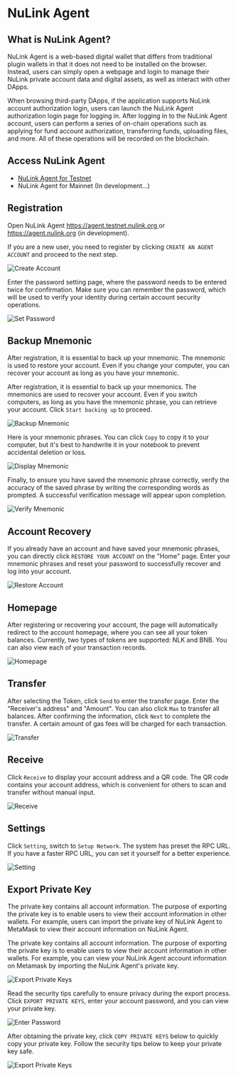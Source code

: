 # NuLink Agent

## What is NuLink Agent?
NuLink Agent is a web-based digital wallet that differs from traditional plugin wallets in that it does not need to be installed on the browser. 
Instead, users can simply open a webpage and login to manage their NuLink private account data and digital assets, as well as interact with other DApps.

When browsing third-party DApps, if the application supports NuLink account authorization login, users can launch the NuLink Agent authorization login page for logging in. After logging in to the NuLink Agent account, users can perform a series of on-chain operations such as applying for fund account authorization, transferring funds, uploading files, and more. All of these operations will be recorded on the blockchain.

## Access NuLink Agent

* [NuLink Agent for Testnet](https://agent.testnet.nulink.org)
* NuLink Agent for Mainnet (In development...)

## Registration

Open NuLink Agent [https://agent.testnet.nulink.org ](https://agent.testnet.nulink.org) or https://agent.nulink.org (in development). 

If you are a new user, you need to register by clicking `CREATE AN AGENT ACCOUNT` and proceed to the next step.

![Create Account](../../miscellaneous/img/agent/create.png)

Enter the password setting page, where the password needs to be entered twice for confirmation.
Make sure you can remember the password, which will be used to verify your identity during certain account security operations.

![Set Password](../../miscellaneous/img/agent/password.png)

## Backup Mnemonic

After registration, it is essential to back up your mnemonic. The mnemonic is used to restore your account. Even if you change your computer, you can recover your account as long as you have your mnemonic.

After registration, it is essential to back up your mnemonics. The mnemonics are used to recover your account. Even if you switch computers, as long as you have the mnemonic phrase, you can retrieve your account. 
Click `Start backing up` to proceed.

![Backup Mnemonic](../../miscellaneous/img/agent/backup.png)

Here is your mnemonic phrases. You can click `Copy` to copy it to your computer, but it's best to handwrite it in your notebook to prevent accidental deletion or loss.

![Display Mnemonic](../../miscellaneous/img/agent/mnemonics.png)

Finally, to ensure you have saved the mnemonic phrase correctly, verify the accuracy of the saved phrase by writing the corresponding words as prompted. 
A successful verification message will appear upon completion.

![Verify Mnemonic](../../miscellaneous/img/agent/verify.png)


## Account Recovery

If you already have an account and have saved your mnemonic phrases, you can directly click `RESTORE YOUR ACCOUNT` on the "Home" page. 
Enter your mnemonic phrases and reset your password to successfully recover and log into your account.

![Restore Account](../../miscellaneous/img/agent/restore.png)


## Homepage

After registering or recovering your account, the page will automatically redirect to the account homepage, where you can see all your token balances. 
Currently, two types of tokens are supported: NLK and BNB. You can also view each of your transaction records.

![Homepage](../../miscellaneous/img/agent/main.png)

## Transfer

After selecting the Token, click `Send` to enter the transfer page. 
Enter the "Receiver's address" and "Amount". You can also click `Max` to transfer all balances. 
After confirming the information, click `Next` to complete the transfer. A certain amount of gas fees will be charged for each transaction.

![Transfer](../../miscellaneous/img/agent/transfer.png)

## Receive

Click `Receive` to display your account address and a QR code. The QR code contains your account address, which is convenient for others to scan and transfer without manual input.

![Receive](../../miscellaneous/img/agent/receive.png)

## Settings

Click `Setting`, switch to `Setup Network`. 
The system has preset the RPC URL. If you have a faster RPC URL, you can set it yourself for a better experience.

![Setting](../../miscellaneous/img/agent/setting.png)

## Export Private Key
The private key contains all account information. The purpose of exporting the private key is to enable users to view their account information in other wallets. For example, users can import the private key of NuLink Agent to MetaMask to view their account information on NuLink Agent.

The private key contains all account information. The purpose of exporting the private key is to enable users to view their account information in other wallets. 
For example, you can view your NuLink Agent account information on Metamask by importing the NuLink Agent's private key.

![Export Private Keys](../../miscellaneous/img/agent/export.png)

Read the security tips carefully to ensure privacy during the export process.
Click `EXPORT PRIVATE KEYS`, enter your account password, and you can view your private key.

![Enter Password](../../miscellaneous/img/agent/enter_password.png)

After obtaining the private key, click `COPY PRIVATE KEYS` below to quickly copy your private key. 
Follow the security tips below to keep your private key safe.

![Export Private Keys](../../miscellaneous/img/agent/exported.png)

